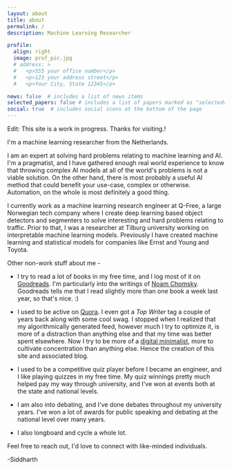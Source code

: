 ```yaml
---
layout: about
title: about
permalink: /
description: Machine Learning Researcher

profile:
  align: right
  image: prof_pic.jpg
  # address: >
  #   <p>555 your office number</p>
  #   <p>123 your address street</p>
  #   <p>Your City, State 12345</p>

news: false  # includes a list of news items
selected_papers: false # includes a list of papers marked as "selected={true}"
social: true  # includes social icons at the bottom of the page
---
```


Edit: This site is a work in progress. Thanks for visiting.!

I'm a machine learning researcher from the Netherlands.

I am an expert at solving hard problems relating to machine learning and AI. I'm a pragmatist, and I have gathered enough real world experience to know that throwing complex AI models at all of the world's problems is not a viable solution. On the other hand, there is most probably a useful AI method that could benefit your use-case, complex or otherwise. Automation, on the whole is most definitely a good thing.

I currently work as a machine learning research engineer at Q-Free, a large Norwegian tech company where I create deep learning based object detectors and segmenters to solve interesting and hard problems relating to traffic. Prior to that, I was a researcher at Tilburg university working on interpretable machine learning models. Previously I have created machine learning and statistical models for companies like Ernst and Young and Toyota.

Other non-work stuff about me - 

* I try to read a lot of books in my free time, and I log most of it on [Goodreads](https://www.goodreads.com/user/show/22339774-siddharth-ravi). I'm particularly into the writings of [Noam Chomsky](https://www.goodreads.com/book/show/194805.Understanding_Power?ac=1&from_search=true&qid=g5McUTzLFO&rank=5). Goodreads tells me that I read slightly more than one book a week last year, so that's nice. :)

* I used to be active on [Quora](https://www.quora.com/profile/Siddharth-Ravi-2). I even got a *Top Writer* tag a couple of years back along with some cool swag. I stopped when I realized that my algorithmically generated feed, however much I try to optimize it, is more of a distraction than anything else and that my time was better spent elsewhere.  Now I try to be more of a [digital minimalist](https://www.calnewport.com/blog/2016/12/18/on-digital-minimalism/), more to cultivate concentration than anything else. Hence the creation of this site and associated blog.

* I used to be a competitive quiz player before I became an engineer, and I like playing quizzes in my free time. My quiz winnings pretty much helped pay my way through university, and I've won at events both at the state and national levels. 

* I am also into debating, and I've done debates throughout my university years. I've won a lot of awards for public speaking and debating at the national level over many years.

* I also longboard and cycle a whole lot.

Feel free to reach out, I'd love to connect with like-minded individuals.

-Siddharth

